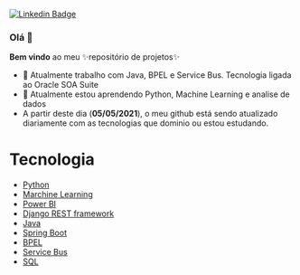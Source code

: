 [![Linkedin Badge](https://img.shields.io/badge/-LinkedIn-blue?style=flat-square&logo=Linkedin&logoColor=white&link=https://www.linkedin.com/in/fagnerpsantos/)](https://www.linkedin.com/in/aquilla-tavares-67604bb7/)

### Olá 👋

**Bem vindo** ao meu ✨repositório de projetos✨




- 🔭 Atualmente trabalho com Java, BPEL e Service Bus. Tecnologia ligada ao Oracle SOA Suite
- 🌱 Atualmente estou aprendendo Python, Machine Learning e analise de dados
- A partir deste dia (**05/05/2021**), o meu github está sendo atualizado diariamente com as tecnologias que dominio ou estou estudando.

Tecnologia
=================
<!--ts-->
  * [Python](#python)
  * [Marchine Learning](https://github.com/1-aquila-1/machine-learning)
  * [Power BI](#power-bi)
  * [Django REST framework](#django-rf)
  * [Java](#java)
  * [Spring Boot](#spring-boot)
  * [BPEL](#bpel)
  * [Service Bus](#service-bus)
  * [SQL](#sql)
<!--te-->

<!--
- 👯 I’m looking to collaborate on ...
- 🤔 I’m looking for help with ...
- 💬 Ask me about ...
- 📫 How to reach me: ...
- 😄 Pronouns: ...
- ⚡ Fun fact: ...
-->
